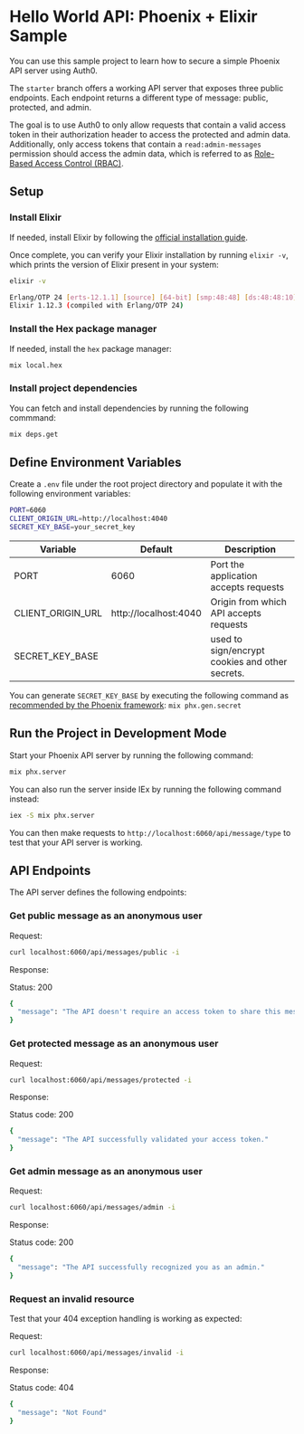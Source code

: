 # Hello World API: Phoenix + Elixir Sample

You can use this sample project to learn how to secure a simple Phoenix API server using Auth0.

The `starter` branch offers a working API server that exposes three public endpoints. Each endpoint returns a different type of message: public, protected, and admin.

The goal is to use Auth0 to only allow requests that contain a valid access token in their authorization header to access the protected and admin data. Additionally, only access tokens that contain a `read:admin-messages` permission should access the admin data, which is referred to as [Role-Based Access Control (RBAC)](https://auth0.com/docs/authorization/rbac/).

## Setup

### Install Elixir

If needed, install Elixir by following the [official installation guide](http://elixir-lang.org/install.html).

Once complete, you can verify your Elixir installation by running `elixir -v`, which prints the version of Elixir present in your system:

```bash
elixir -v

Erlang/OTP 24 [erts-12.1.1] [source] [64-bit] [smp:48:48] [ds:48:48:10] [async-threads:1] [jit]
Elixir 1.12.3 (compiled with Erlang/OTP 24)
```

### Install the Hex package manager

If needed, install the `hex` package manager:

```bash
mix local.hex
```

### Install project dependencies

You can fetch and install dependencies by running the following commmand:

```bash
mix deps.get
```

## Define Environment Variables

Create a `.env` file under the root project directory and populate it with the following environment variables:

```bash
PORT=6060
CLIENT_ORIGIN_URL=http://localhost:4040
SECRET_KEY_BASE=your_secret_key

```

| Variable           | Default                 | Description                                     |
| ------------------ | ----------------------- | ----------------------------------------------- |
|  PORT              | 6060                    | Port the application accepts requests           |
|  CLIENT_ORIGIN_URL | http://localhost:4040   | Origin from which API accepts requests          |
|  SECRET_KEY_BASE   |                         | used to sign/encrypt cookies and other secrets. |

You can generate `SECRET_KEY_BASE` by executing the following command as [recommended by the Phoenix framework](https://hexdocs.pm/phoenix/Mix.Tasks.Phx.Gen.Secret.html):
 `mix phx.gen.secret`

## Run the Project in Development Mode

Start your Phoenix API server by running the following command:

```bash
mix phx.server
```

You can also run the server inside IEx by running the following command instead:

```bash
iex -S mix phx.server
```

You can then make requests to `http://localhost:6060/api/message/type` to test that your API server is working.

## API Endpoints

The API server defines the following endpoints:

### Get public message as an anonymous user

Request:
```bash
curl localhost:6060/api/messages/public -i
```

Response:

Status: 200

```bash
{
  "message": "The API doesn't require an access token to share this message."
}
```

### Get protected message as an anonymous user
Request:

```bash
curl localhost:6060/api/messages/protected -i
```

Response:

Status code: 200

```bash
{
  "message": "The API successfully validated your access token."
}
```

### Get admin message as an anonymous user

Request:

```bash
curl localhost:6060/api/messages/admin -i
```

Response:

Status code: 200

```bash
{
  "message": "The API successfully recognized you as an admin."
}
```


### Request an invalid resource

Test that your 404 exception handling is working as expected:

Request:

```bash
curl localhost:6060/api/messages/invalid -i
```

Response:

Status code: 404

```bash
{
  "message": "Not Found"
}
```
